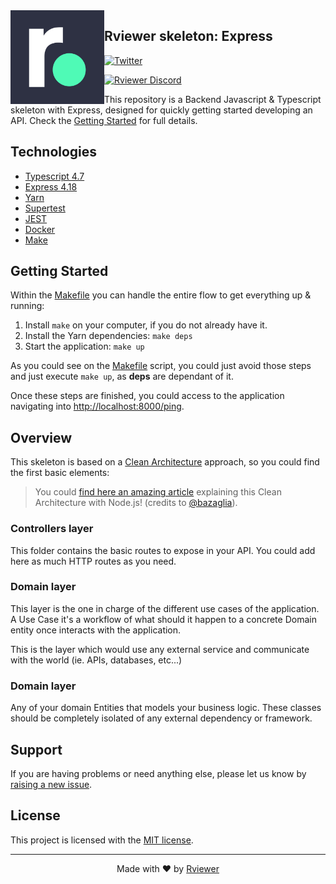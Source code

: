 <img align="left"  width="150" height="150" src=".github/rviewer_logo--dark.png" />

## Rviewer skeleton: Express

[![Twitter](https://img.shields.io/badge/rviewer__-%231DA1F2.svg?style=for-the-badge&logo=Twitter&logoColor=white)](https://twitter.com/Rviewer_/)

[![Rviewer Discord](https://badgen.net/discord/members/VVN4ur8FaQ)](https://discord.gg/VVN4ur8FaQ)
<br/>

This repository is a Backend Javascript & Typescript skeleton with Express, designed for quickly getting started
developing an API. Check the [Getting Started](#getting-started) for full details.

## Technologies

* [Typescript 4.7](https://www.typescriptlang.org/docs/handbook/release-notes/typescript-4-4.html)
* [Express 4.18](https://expressjs.com/)
* [Yarn](https://yarnpkg.com/)
* [Supertest](https://github.com/visionmedia/supertest#readme)
* [JEST](https://jestjs.io/es-ES/)
* [Docker](https://www.docker.com/)
* [Make](https://www.gnu.org/software/make/manual/make.html)

## Getting Started

Within the [Makefile](Makefile) you can handle the entire flow to get everything up & running:

1. Install `make` on your computer, if you do not already have it.
2. Install the Yarn dependencies: `make deps`
3. Start the application: `make up`

As you could see on the [Makefile](Makefile) script, you could just avoid those steps and just execute `make up`, as
**deps** are dependant of it.

Once these steps are finished, you could access to the application navigating
into [http://localhost:8000/ping](http://localhost:8000/ping).

## Overview

This skeleton is based on
a [Clean Architecture](https://blog.cleancoder.com/uncle-bob/2012/08/13/the-clean-architecture.html) approach, so you
could find the first basic elements:

> You could
> [find here an amazing article](https://bazaglia.com/clean-architecture-with-typescript-ddd-onion/) explaining this
> Clean Architecture with Node.js! (credits to [@bazaglia](https://github.com/bazaglia)).

### Controllers layer

This folder contains the basic routes to expose in your API. You could add here as much HTTP routes as you need.

### Domain layer

This layer is the one in charge of the different use cases of the application. A Use Case it's a workflow of what should
it happen to a concrete Domain entity once interacts with the application.

This is the layer which would use any external service and communicate with the world (ie. APIs, databases, etc...)

### Domain layer

Any of your domain Entities that models your business logic. These classes should be completely isolated of any external
dependency or framework.

## Support

If you are having problems or need anything else, please let us know by
[raising a new issue](https://github.com/Rviewer-Challenges/skeleton-express/issues/new/choose).

## License

This project is licensed with the [MIT license](LICENSE).

--- 

<p align="center">
  Made with ❤️ by <a href="https://rviewer.io">Rviewer</a>
</p>
